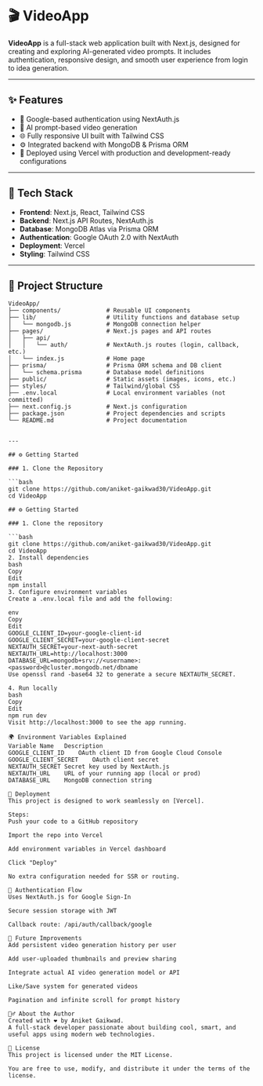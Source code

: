 # 🎬 VideoApp

**VideoApp** is a full-stack web application built with Next.js, designed for creating and exploring AI-generated video prompts. It includes authentication, responsive design, and smooth user experience from login to idea generation.

---

## ✨ Features

- 🔐 Google-based authentication using NextAuth.js
- 🧠 AI prompt-based video generation
- 🌐 Fully responsive UI built with Tailwind CSS
- ⚙️ Integrated backend with MongoDB & Prisma ORM
- 🚀 Deployed using Vercel with production and development-ready configurations

---

## 📁 Tech Stack

- **Frontend**: Next.js, React, Tailwind CSS
- **Backend**: Next.js API Routes, NextAuth.js
- **Database**: MongoDB Atlas via Prisma ORM
- **Authentication**: Google OAuth 2.0 with NextAuth
- **Deployment**: Vercel
- **Styling**: Tailwind CSS

---

## 🧩 Project Structure


```plaintext
VideoApp/
├── components/             # Reusable UI components
├── lib/                    # Utility functions and database setup
│   └── mongodb.js          # MongoDB connection helper
├── pages/                  # Next.js pages and API routes
│   ├── api/
│   │   └── auth/           # NextAuth.js routes (login, callback, etc.)
│   └── index.js            # Home page
├── prisma/                 # Prisma ORM schema and DB client
│   └── schema.prisma       # Database model definitions
├── public/                 # Static assets (images, icons, etc.)
├── styles/                 # Tailwind/global CSS
├── .env.local              # Local environment variables (not committed)
├── next.config.js          # Next.js configuration
├── package.json            # Project dependencies and scripts
└── README.md               # Project documentation


---

## ⚙️ Getting Started

### 1. Clone the Repository

```bash
git clone https://github.com/aniket-gaikwad30/VideoApp.git
cd VideoApp

## ⚙️ Getting Started

### 1. Clone the repository

```bash
git clone https://github.com/aniket-gaikwad30/VideoApp.git
cd VideoApp
2. Install dependencies
bash
Copy
Edit
npm install
3. Configure environment variables
Create a .env.local file and add the following:

env
Copy
Edit
GOOGLE_CLIENT_ID=your-google-client-id
GOOGLE_CLIENT_SECRET=your-google-client-secret
NEXTAUTH_SECRET=your-next-auth-secret
NEXTAUTH_URL=http://localhost:3000
DATABASE_URL=mongodb+srv://<username>:<password>@cluster.mongodb.net/dbname
Use openssl rand -base64 32 to generate a secure NEXTAUTH_SECRET.

4. Run locally
bash
Copy
Edit
npm run dev
Visit http://localhost:3000 to see the app running.

🌍 Environment Variables Explained
Variable Name	Description
GOOGLE_CLIENT_ID	OAuth client ID from Google Cloud Console
GOOGLE_CLIENT_SECRET	OAuth client secret
NEXTAUTH_SECRET	Secret key used by NextAuth.js
NEXTAUTH_URL	URL of your running app (local or prod)
DATABASE_URL	MongoDB connection string

🚀 Deployment
This project is designed to work seamlessly on [Vercel].

Steps:
Push your code to a GitHub repository

Import the repo into Vercel

Add environment variables in Vercel dashboard

Click "Deploy"

No extra configuration needed for SSR or routing.

🔐 Authentication Flow
Uses NextAuth.js for Google Sign-In

Secure session storage with JWT

Callback route: /api/auth/callback/google

🧠 Future Improvements
Add persistent video generation history per user

Add user-uploaded thumbnails and preview sharing

Integrate actual AI video generation model or API

Like/Save system for generated videos

Pagination and infinite scroll for prompt history

🙋‍♂️ About the Author
Created with ❤️ by Aniket Gaikwad.
A full-stack developer passionate about building cool, smart, and useful apps using modern web technologies.

📄 License
This project is licensed under the MIT License.

You are free to use, modify, and distribute it under the terms of the license.










